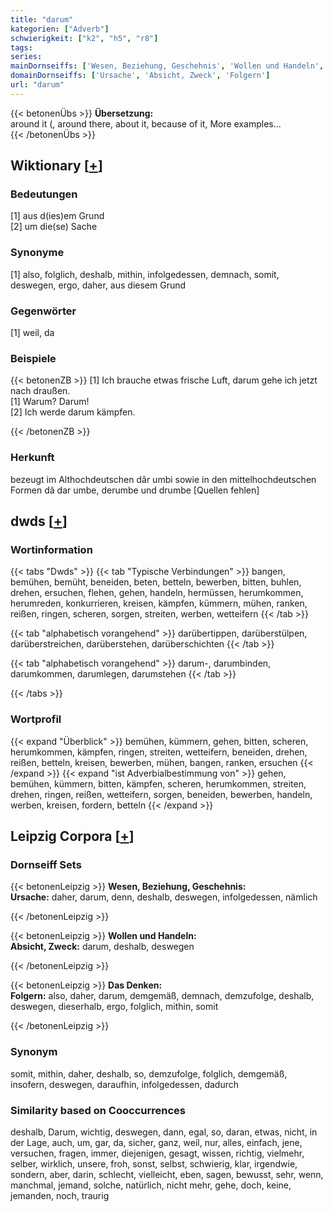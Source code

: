 ```yaml
---
title: "darum"
kategorien: ["Adverb"]
schwierigkeit: ["k2", "h5", "r8"]
tags:
series:
mainDornseiffs: ['Wesen, Beziehung, Geschehnis', 'Wollen und Handeln', 'Das Denken']
domainDornseiffs: ['Ursache', 'Absicht, Zweck', 'Folgern']
url: "darum"
---
```


{{< betonenÜbs >}}
**Übersetzung:**  
around it (, around there, about it, because of it, More examples...  
{{< /betonenÜbs >}}

## Wiktionary [[+](https://de.wiktionary.org/wiki/darum)]

### Bedeutungen
[1] aus d(ies)em Grund  
[2] um die(se) Sache  

### Synonyme
[1] also, folglich, deshalb, mithin, infolgedessen, demnach, somit, deswegen, ergo, daher, aus diesem Grund  

### Gegenwörter
[1] weil, da  

### Beispiele
{{< betonenZB >}}
[1] Ich brauche etwas frische Luft, darum gehe ich jetzt nach draußen.  
[1] Warum? Darum!  
[2] Ich werde darum kämpfen.  

{{< /betonenZB >}}
### Herkunft
bezeugt im Althochdeutschen dâr umbi sowie in den mittelhochdeutschen Formen dâ dar umbe, derumbe und drumbe [Quellen fehlen]  



## dwds [[+](https://www.dwds.de/wb/darum)]

### Wortinformation
{{< tabs "Dwds" >}}
{{< tab "Typische Verbindungen" >}}
bangen, bemühen, bemüht, beneiden, beten, betteln, bewerben, bitten, buhlen, drehen, ersuchen, flehen, gehen, handeln, hermüssen, herumkommen, herumreden, konkurrieren, kreisen, kämpfen, kümmern, mühen, ranken, reißen, ringen, scheren, sorgen, streiten, werben, wetteifern
{{< /tab >}}

{{< tab "alphabetisch vorangehend" >}}
darübertippen, darüberstülpen, darüberstreichen, darüberstehen, darüberschichten
{{< /tab >}}

{{< tab "alphabetisch vorangehend" >}}
darum-, darumbinden, darumkommen, darumlegen, darumstehen
{{< /tab >}}

{{< /tabs >}}

### Wortprofil
{{< expand "Überblick" >}} bemühen, kümmern, gehen, bitten, scheren, herumkommen, kämpfen, ringen, streiten, wetteifern, beneiden, drehen, reißen, betteln, kreisen, bewerben, mühen, bangen, ranken, ersuchen {{< /expand >}}
{{< expand "ist Adverbialbestimmung von" >}} gehen, bemühen, kümmern, bitten, kämpfen, scheren, herumkommen, streiten, drehen, ringen, reißen, wetteifern, sorgen, beneiden, bewerben, handeln, werben, kreisen, fordern, betteln {{< /expand >}}

## Leipzig Corpora [[+](https://corpora.uni-leipzig.de/en/res?word=darum&corpusId=deu_newscrawl-public_2018)]

### Dornseiff Sets
{{< betonenLeipzig >}}
**Wesen, Beziehung, Geschehnis:**  
**Ursache:** daher, darum, denn, deshalb, deswegen, infolgedessen, nämlich  

{{< /betonenLeipzig >}}


{{< betonenLeipzig >}}
**Wollen und Handeln:**  
**Absicht, Zweck:** darum, deshalb, deswegen  

{{< /betonenLeipzig >}}


{{< betonenLeipzig >}}
**Das Denken:**  
**Folgern:** also, daher, darum, demgemäß, demnach, demzufolge, deshalb, deswegen, dieserhalb, ergo, folglich, mithin, somit  

{{< /betonenLeipzig >}}

### Synonym
somit, mithin, daher, deshalb, so, demzufolge, folglich, demgemäß, insofern, deswegen, daraufhin, infolgedessen, dadurch


### Similarity based on Cooccurrences
deshalb, Darum, wichtig, deswegen, dann, egal, so, daran, etwas, nicht, in der Lage, auch, um, gar, da, sicher, ganz, weil, nur, alles, einfach, jene, versuchen, fragen, immer, diejenigen, gesagt, wissen, richtig, vielmehr, selber, wirklich, unsere, froh, sonst, selbst, schwierig, klar, irgendwie, sondern, aber, darin, schlecht, vielleicht, eben, sagen, bewusst, sehr, wenn, manchmal, jemand, solche, natürlich, nicht mehr, gehe, doch, keine, jemanden, noch, traurig

